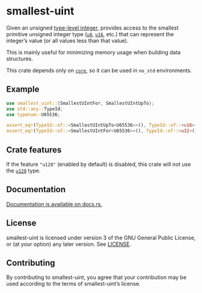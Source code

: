 smallest-uint
=============

Given an unsigned [type-level integer][typenum], provides access to
the smallest primitive unsigned integer type ([`u8`], [`u16`], etc.) that
can represent the integer’s value (or all values less than that value).

This is mainly useful for minimizing memory usage when building data
structures.

This crate depends only on [`core`], so it can be used in `no_std`
environments.

[`core`]: https://doc.rust-lang.org/core/

Example
-------

```rust
use smallest_uint::{SmallestUIntFor, SmallestUIntUpTo};
use std::any::TypeId;
use typenum::U65536;

assert_eq!(TypeId::of::<SmallestUIntUpTo<U65536>>(), TypeId::of::<u16>());
assert_eq!(TypeId::of::<SmallestUIntFor<U65536>>(), TypeId::of::<u32>());
```

Crate features
--------------

If the feature `"u128"` (enabled by default) is disabled, this crate will
not use the [`u128`] type.

[typenum]: https://docs.rs/typenum
[`u8`]: https://doc.rust-lang.org/std/primitive.u8.html
[`u16`]: https://doc.rust-lang.org/std/primitive.u16.html
[`u128`]: https://doc.rust-lang.org/std/primitive.u128.html

Documentation
-------------

[Documentation is available on docs.rs.](https://docs.rs/smallest-uint)

License
-------

smallest-uint is licensed under version 3 of the GNU General Public License, or
(at your option) any later version. See [LICENSE](LICENSE).

Contributing
------------

By contributing to smallest-uint, you agree that your contribution may be used
according to the terms of smallest-uint’s license.

